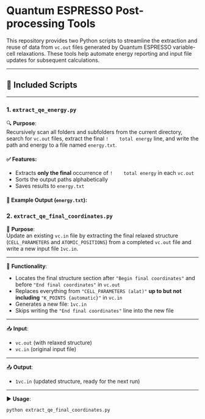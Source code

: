 # Quantum ESPRESSO Post-processing Tools

This repository provides two Python scripts to streamline the extraction and reuse of data from `vc.out` files generated by Quantum ESPRESSO variable-cell relaxations. These tools help automate energy reporting and input file updates for subsequent calculations.

---

## 🧰 Included Scripts

---

### 1. `extract_qe_energy.py`

🔍 **Purpose**:  
Recursively scan all folders and subfolders from the current directory, search for `vc.out` files, extract the final `!    total energy` line, and write the path and energy to a file named `energy.txt`.

#### ✅ Features:
- Extracts **only the final** occurrence of `!    total energy` in each `vc.out`
- Sorts the output paths alphabetically
- Saves results to `energy.txt`

#### 📄 Example Output (`energy.txt`):


### 2. `extract_qe_final_coordinates.py`

🔄 **Purpose**:  
Update an existing `vc.in` file by extracting the final relaxed structure (`CELL_PARAMETERS` and `ATOMIC_POSITIONS`) from a completed `vc.out` file and write a new input file `1vc.in`.

---

🔧 **Functionality**:
- Locates the final structure section after `"Begin final coordinates"` and before `"End final coordinates"` in `vc.out`
- Replaces everything from `"CELL_PARAMETERS (alat)"` **up to but not including** `"K_POINTS {automatic}"` in `vc.in`
- Generates a new file: `1vc.in`
- Skips writing the `"End final coordinates"` line into the new file

---

📥 **Input**:
- `vc.out` (with relaxed structure)
- `vc.in` (original input file)

---

📤 **Output**:
- `1vc.in` (updated structure, ready for the next run)

---

▶️ **Usage**:
```bash
python extract_qe_final_coordinates.py
```
